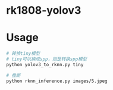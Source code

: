 # rk1808-yolov3

# Usage

```sh
# 转换tiny模型
# tiny可以换成spp，则是转换spp模型
python yolov3_to_rknn.py tiny

# 推断
python rknn_inference.py images/5.jpeg
```


